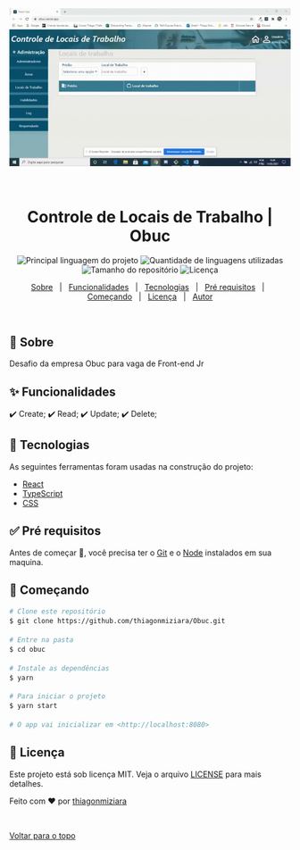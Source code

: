 <div align="center" id="top"> 
  <img src="./public/git.gif" alt="Locais Trabalho" />

  &#xa0;

  <!-- <a href="https://01githubexplorer.netlify.com">Demo</a> -->
</div>

<h1 align="center">Controle de Locais de Trabalho | Obuc</h1>

<p align="center">
  <img alt="Principal linguagem do projeto" src="https://img.shields.io/github/languages/top/thiagonmiziara/todoList?color=56BEB8">

  <img alt="Quantidade de linguagens utilizadas" src="https://img.shields.io/github/languages/count/thiagonmiziara/todoList?color=56BEB8">

  <img alt="Tamanho do repositório" src="https://img.shields.io/github/repo-size/thiagonmiziara/todoList?color=56BEB8">

  <img alt="Licença" src="https://img.shields.io/github/license/thiagonmiziara/todoList?color=56BEB8">

  <!-- <img alt="Github issues" src="https://img.shields.io/github/issues/thiagonmiziara/01-github-explorer?color=56BEB8" /> -->

  <!-- <img alt="Github forks" src="https://img.shields.io/github/forks/thiagonmiziara/01-github-explorer?color=56BEB8" /> -->

  <!-- <img alt="Github stars" src="https://img.shields.io/github/stars/thiagonmiziara/01-github-explorer?color=56BEB8" /> -->
</p>

<!-- Status -->

<!-- <h4 align="center"> 
	🚧  01 Github Explorer 🚀 Em construção...  🚧
</h4> 

<hr> -->

<p align="center">
  <a href="#dart-sobre">Sobre</a> &#xa0; | &#xa0; 
  <a href="#sparkles-funcionalidades">Funcionalidades</a> &#xa0; | &#xa0;
  <a href="#rocket-tecnologias">Tecnologias</a> &#xa0; | &#xa0;
  <a href="#white_check_mark-pré-requesitos">Pré requisitos</a> &#xa0; | &#xa0;
  <a href="#checkered_flag-começando">Começando</a> &#xa0; | &#xa0;
  <a href="#memo-licença">Licença</a> &#xa0; | &#xa0;
  <a href="https://github.com/thiagonmiziara" target="_blank">Autor</a>
</p>

<br>

## :dart: Sobre ##
Desafio da empresa Obuc para vaga de Front-end Jr


## :sparkles: Funcionalidades ##

✔️ Create;
✔️ Read;
✔️ Update;
✔️ Delete;


## :rocket: Tecnologias ##

As seguintes ferramentas foram usadas na construção do projeto:


- [React](https://pt-br.reactjs.org/)
- [TypeScript](https://www.typescriptlang.org/)
- [CSS](https://css.dev/)

## :white_check_mark: Pré requisitos ##

Antes de começar :checkered_flag:, você precisa ter o [Git](https://git-scm.com) e o [Node](https://nodejs.org/en/) instalados em sua maquina.

## :checkered_flag: Começando ##

```bash
# Clone este repositório
$ git clone https://github.com/thiagonmiziara/Obuc.git

# Entre na pasta
$ cd obuc

# Instale as dependências
$ yarn

# Para iniciar o projeto
$ yarn start

# O app vai inicializar em <http://localhost:8080>
```

## :memo: Licença ##

Este projeto está sob licença MIT. Veja o arquivo [LICENSE](LICENSE.md) para mais detalhes.


Feito com :heart: por <a href="https://github.com/thiagonmiziara" target="_blank">thiagonmiziara</a>

&#xa0;

<a href="#top">Voltar para o topo</a>
